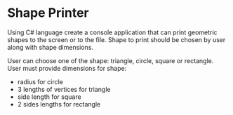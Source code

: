 # Shape Printer

Using C# language create a console application that can print geometric shapes to the screen or to the file. Shape to print should be chosen by user along with shape dimensions. 

User can choose one of the shape: triangle, circle, square or rectangle.
User must provide dimensions for shape:
* radius for circle
* 3 lengths of vertices for triangle
* side length for square
* 2 sides lengths for rectangle
